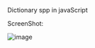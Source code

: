 Dictionary spp in javaScript

ScreenShot:

![image](https://user-images.githubusercontent.com/62507205/115388977-fab29880-a1f5-11eb-9b01-f392e6450dac.png)

